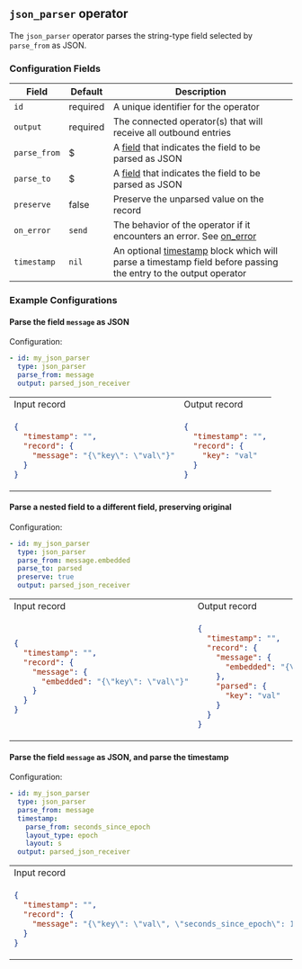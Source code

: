 ## `json_parser` operator

The `json_parser` operator parses the string-type field selected by `parse_from` as JSON.

### Configuration Fields

| Field        | Default  | Description                                                                                                                                |
| ---          | ---      | ---                                                                                                                                        |
| `id`         | required | A unique identifier for the operator                                                                                                       |
| `output`     | required | The connected operator(s) that will receive all outbound entries                                                                           |
| `parse_from` | $        | A [field](/docs/types/field.md) that indicates the field to be parsed as JSON                                                              |
| `parse_to`   | $        | A [field](/docs/types/field.md) that indicates the field to be parsed as JSON                                                              |
| `preserve`   | false    | Preserve the unparsed value on the record                                                                                                  |
| `on_error`   | `send`   | The behavior of the operator if it encounters an error. See [on_error](/docs/types/on_error.md)                                            |
| `timestamp`  | `nil`    | An optional [timestamp](/docs/types/timestamp.md) block which will parse a timestamp field before passing the entry to the output operator |


### Example Configurations


#### Parse the field `message` as JSON

Configuration:
```yaml
- id: my_json_parser
  type: json_parser
  parse_from: message
  output: parsed_json_receiver
```

<table>
<tr><td> Input record </td> <td> Output record </td></tr>
<tr>
<td>

```json
{
  "timestamp": "",
  "record": {
    "message": "{\"key\": \"val\"}"
  }
}
```

</td>
<td>

```json
{
  "timestamp": "",
  "record": {
    "key": "val"
  }
}
```

</td>
</tr>
</table>

#### Parse a nested field to a different field, preserving original

Configuration:
```yaml
- id: my_json_parser
  type: json_parser
  parse_from: message.embedded
  parse_to: parsed
  preserve: true
  output: parsed_json_receiver
```

<table>
<tr><td> Input record </td> <td> Output record </td></tr>
<tr>
<td>

```json
{
  "timestamp": "",
  "record": {
    "message": {
      "embedded": "{\"key\": \"val\"}"
    }
  }
}
```

</td>
<td>

```json
{
  "timestamp": "",
  "record": {
    "message": {
      "embedded": "{\"key\": \"val\"}"
    },
    "parsed": {
      "key": "val"
    }
  }
}
```

</td>
</tr>
</table>

#### Parse the field `message` as JSON, and parse the timestamp

Configuration:
```yaml
- id: my_json_parser
  type: json_parser
  parse_from: message
  timestamp:
    parse_from: seconds_since_epoch
    layout_type: epoch
    layout: s
  output: parsed_json_receiver
```

<table>
<tr><td> Input record </td> <td> Output record </td></tr>
<tr>
<td>

```json
{
  "timestamp": "",
  "record": {
    "message": "{\"key\": \"val\", \"seconds_since_epoch\": 1136214245}"
  }
}
```

</td>
<td>

```json
{
  "timestamp": "2006-01-02T15:04:05-07:00",
  "record": {
    "key": "val"
  }
}
```

</td>
</tr>
</table>